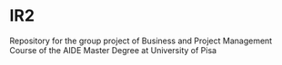 # IR2
Repository for the group project of Business and Project Management Course of the AIDE Master Degree at University of Pisa
